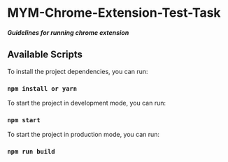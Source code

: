 # MYM-Chrome-Extension-Test-Task

##### Guidelines for running chrome extension #####

## Available Scripts

To install the project dependencies, you can run:

### `npm install or yarn`

To start the project in development mode, you can run:

### `npm start`

To start the project in production mode, you can run:

### `npm run build`